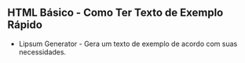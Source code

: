 ## HTML Básico - Como Ter Texto de Exemplo Rápido



* Lipsum Generator - Gera um texto de exemplo de acordo com suas necessidades.